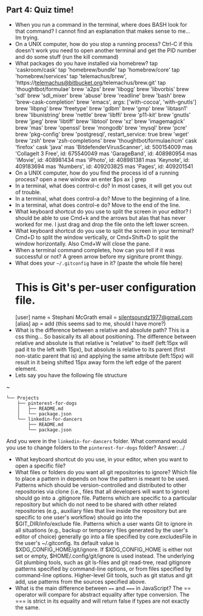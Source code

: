 ## Part 4: Quiz time!

- When you run a command in the terminal, where does BASH look for that command?
    I cannot find an explanation that makes sense to me... Im trying.
- On a UNIX computer, how do you stop a running process?
    Ctrl-C if this doesn't work you need to open another terminal and get the PID number and do some stuff (run the kill command)
- What packages do you have installed via homebrew?
    tap 'caskroom/cask'
    tap 'homebrew/bundle'
    tap 'homebrew/core'
    tap 'homebrew/services'
    tap 'telemachus/brew', 'https://telemachus@bitbucket.org/telemachus/brew.git'
    tap 'thoughtbot/formulae'
    brew 'a2ps'
    brew 'libogg'
    brew 'libvorbis'
    brew 'sdl'
    brew 'sdl_mixer'
    brew 'abuse'
    brew 'readline'
    brew 'bash'
    brew 'brew-cask-completion'
    brew 'emacs', args: ['with-cocoa', 'with-gnutls']
    brew 'libpng'
    brew 'freetype'
    brew 'gdbm'
    brew 'gmp'
    brew 'libtasn1'
    brew 'libunistring'
    brew 'nettle'
    brew 'libffi'
    brew 'p11-kit'
    brew 'gnutls'
    brew 'jpeg'
    brew 'libtiff'
    brew 'libtool'
    brew 'xz'
    brew 'imagemagick'
    brew 'mas'
    brew 'openssl'
    brew 'mongodb'
    brew 'mysql'
    brew 'pcre'
    brew 'pkg-config'
    brew 'postgresql', restart_service: true
    brew 'wget'
    brew 'zsh'
    brew 'zsh-completions'
    brew 'thoughtbot/formulae/rcm'
    cask 'firefox'
    cask 'java'
    mas 'BitdefenderVirusScanner', id: 500154009
    mas 'CollageIt 3 Free', id: 675540049
    mas 'GarageBand', id: 408980954
    mas 'iMovie', id: 408981434
    mas 'iPhoto', id: 408981381
    mas 'Keynote', id: 409183694
    mas 'Numbers', id: 409203825
    mas 'Pages', id: 409201541
- On a UNIX computer, how do you find the process id of a running process?
    open a new window an enter $ps ax | grep <name of program>
- In a terminal, what does control-c do?
    In most cases, it will get you out of trouble.
- In a terminal, what does control-a do?
    Move to the beginning of a line.
- In a terminal, what does control-e do?
    Move to the end of the line.
- What keyboard shortcut do you use to split the screen in your editor?
    I should be able to use Cmd+k and the arrows but alas that has never worked for me. I just drag and drop the file onto the left lower screen.
- What keyboard shortcut do you use to split the screen in your terminal?
    Cmd+D to split the window vertically, or Cmd+Shift+D to split the window horizontally. Also Cmd+W will close the pane.
- When a terminal command completes, how can you tell if it was successful or not?
    A green arrow before my signiture promt thingy.
- What does your `~/.gitconfig` have in it? (paste the whole file here)
    # This is Git's per-user configuration file.
    [user]
    name = Stephani McGrath
    email = silentsoundz1977@gmail.com
    [alias]
    ap = add (this seems sad to me, should I have more?)
- What is the difference between a relative and absolute path?
    This is a css thing... So basically its all about positioning. The difference between relative and absolute is that relative is "relative" to itself (left:15px will pad it to the left with 15px), but absolute is relative to its parent (first non-static parent that is) and applying the same attribute (left:15px) will result in it being shifted 15px away form the left edge of the parent element.
- Lets say you have the following file structure

~
  ```
  └── Projects
      ├── pinterest-for-dogs
      │   ├── README.md
      │   └── package.json
      └── linkedin-for-dancers
          ├── README.md
          └── package.json
  ```

  And you were in the `linkedin-for-dancers` folder. What command would you use to change folders to the `pinterest-for-dogs` folder?
      Answer: ../

- What keyboard shortcut do you use, in your editor, when you want to open a specific file?
- What files or folders do you want all git repositories to ignore?
      Which file to place a pattern in depends on how the pattern is meant to be used.
      Patterns which should be version-controlled and distributed to other repositories via clone (i.e., files that all developers will want to ignore) should go into a .gitignore file.
      Patterns which are specific to a particular repository but which do not need to be shared with other related repositories (e.g., auxiliary files that live inside the repository but are specific to one user's workflow) should go into the $GIT_DIR/info/exclude file.
      Patterns which a user wants Git to ignore in all situations (e.g., backup or temporary files generated by the user's editor of choice) generally go into a file specified by core.excludesFile in the user's ~/.gitconfig. Its default value is $XDG_CONFIG_HOME/git/ignore. If $XDG_CONFIG_HOME is either not set or empty, $HOME/.config/git/ignore is used instead.
      The underlying Git plumbing tools, such as git ls-files and git read-tree, read gitignore patterns specified by command-line options, or from files specified by command-line options. Higher-level Git tools, such as git status and git add, use patterns from the sources specified above.
- What is the main difference between `==` and `===` in JavaScript?
    The == operator will compare for abstract equality after type conversion. The === is strict in its equality and will return false if types are not exactly the same.